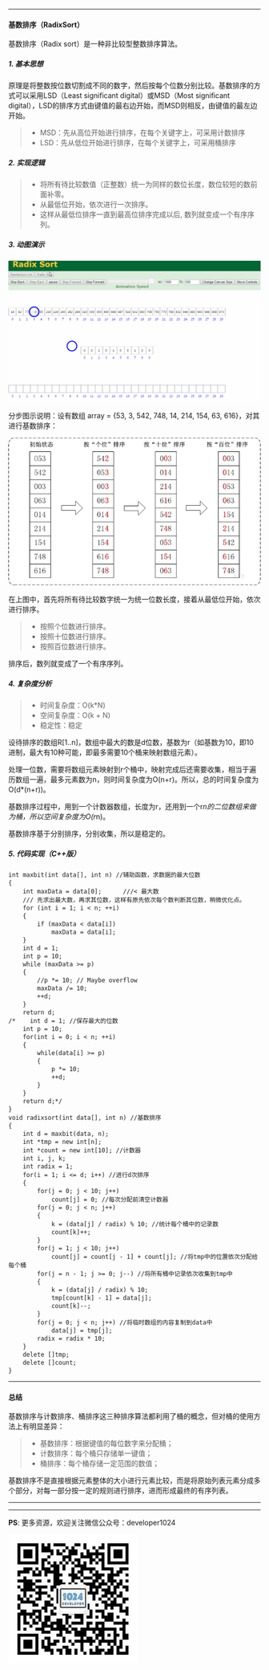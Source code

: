 ----------

#### 基数排序（RadixSort）
基数排序（Radix sort）是一种非比较型整数排序算法。

##### 1. 基本思想
原理是将整数按位数切割成不同的数字，然后按每个位数分别比较。基数排序的方式可以采用LSD（Least significant digital）或MSD（Most significant digital），LSD的排序方式由键值的最右边开始，而MSD则相反，由键值的最左边开始。

> - MSD：先从高位开始进行排序，在每个关键字上，可采用计数排序
> - LSD：先从低位开始进行排序，在每个关键字上，可采用桶排序

##### 2. 实现逻辑

> - 将所有待比较数值（正整数）统一为同样的数位长度，数位较短的数前面补零。
> - 从最低位开始，依次进行一次排序。
> - 这样从最低位排序一直到最高位排序完成以后, 数列就变成一个有序序列。

##### 3. 动图演示

![这里写图片描述](./image/radix_sort.gif)

分步图示说明：设有数组 array = {53, 3, 542, 748, 14, 214, 154, 63, 616}，对其进行基数排序：

![这里写图片描述](./image/radix_sort_01.jpg)

在上图中，首先将所有待比较数字统一为统一位数长度，接着从最低位开始，依次进行排序。

> - 按照个位数进行排序。
> - 按照十位数进行排序。
> - 按照百位数进行排序。

排序后，数列就变成了一个有序序列。

##### 4. 复杂度分析

> - 时间复杂度：O(k*N)
> - 空间复杂度：O(k + N)
> - 稳定性：稳定

设待排序的数组R[1..n]，数组中最大的数是d位数，基数为r（如基数为10，即10进制，最大有10种可能，即最多需要10个桶来映射数组元素）。

处理一位数，需要将数组元素映射到r个桶中，映射完成后还需要收集，相当于遍历数组一遍，最多元素数为n，则时间复杂度为O(n+r)。所以，总的时间复杂度为O(d*(n+r))。

基数排序过程中，用到一个计数器数组，长度为r，还用到一个r*n的二位数组来做为桶，所以空间复杂度为O(r*n)。

基数排序基于分别排序，分别收集，所以是稳定的。

##### 5. 代码实现（C++版）

```
int maxbit(int data[], int n) //辅助函数，求数据的最大位数
{
    int maxData = data[0];		///< 最大数
    /// 先求出最大数，再求其位数，这样有原先依次每个数判断其位数，稍微优化点。
    for (int i = 1; i < n; ++i)
    {
        if (maxData < data[i])
            maxData = data[i];
    }
    int d = 1;
    int p = 10;
    while (maxData >= p)
    {
        //p *= 10; // Maybe overflow
        maxData /= 10;
        ++d;
    }
    return d;
/*    int d = 1; //保存最大的位数
    int p = 10;
    for(int i = 0; i < n; ++i)
    {
        while(data[i] >= p)
        {
            p *= 10;
            ++d;
        }
    }
    return d;*/
}
void radixsort(int data[], int n) //基数排序
{
    int d = maxbit(data, n);
    int *tmp = new int[n];
    int *count = new int[10]; //计数器
    int i, j, k;
    int radix = 1;
    for(i = 1; i <= d; i++) //进行d次排序
    {
        for(j = 0; j < 10; j++)
            count[j] = 0; //每次分配前清空计数器
        for(j = 0; j < n; j++)
        {
            k = (data[j] / radix) % 10; //统计每个桶中的记录数
            count[k]++;
        }
        for(j = 1; j < 10; j++)
            count[j] = count[j - 1] + count[j]; //将tmp中的位置依次分配给每个桶
        for(j = n - 1; j >= 0; j--) //将所有桶中记录依次收集到tmp中
        {
            k = (data[j] / radix) % 10;
            tmp[count[k] - 1] = data[j];
            count[k]--;
        }
        for(j = 0; j < n; j++) //将临时数组的内容复制到data中
            data[j] = tmp[j];
        radix = radix * 10;
    }
    delete []tmp;
    delete []count;
}
```

----------

#### 总结
基数排序与计数排序、桶排序这三种排序算法都利用了桶的概念，但对桶的使用方法上有明显差异：

> - 基数排序：根据键值的每位数字来分配桶；
> - 计数排序：每个桶只存储单一键值；
> - 桶排序：每个桶存储一定范围的数值；

基数排序不是直接根据元素整体的大小进行元素比较，而是将原始列表元素分成多个部分，对每一部分按一定的规则进行排序，进而形成最终的有序列表。

---
---
**PS**: 更多资源，欢迎关注微信公众号：developer1024

![这里写图片描述](./image/wechat_qrcode.jpeg)
